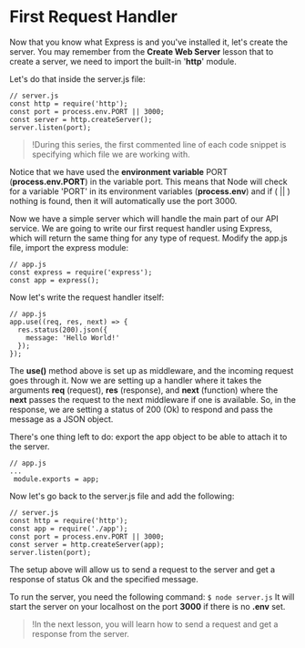 # First Request Handler
Now that you know what Express is and you've installed it, let's create the server. You may remember from the **Create Web Server** lesson that to create a server, we need to import the built-in '**http**' module.

Let's do that inside the server.js file:
```
// server.js
const http = require('http');
const port = process.env.PORT || 3000;
const server = http.createServer();
server.listen(port); 
```


>!During this series, the first commented line of each code snippet is specifying which file we are working with.



Notice that we have used the **environment variable** PORT (**process.env.PORT**) in the variable port. This means that Node will check for a variable 'PORT' in its environment variables (**process.env**) and if ( || ) nothing is found, then it will automatically use the port 3000.

Now we have a simple server which will handle the main part of our API service. We are going to write our first request handler using Express, which will return the same thing for any type of request. 
Modify the app.js file, import the express module:
```
// app.js
const express = require('express');
const app = express();
```

Now let's write the request handler itself:

```
// app.js
app.use((req, res, next) => {
  res.status(200).json({
    message: 'Hello World!'
  });
});
```

The **use()** method above is set up as middleware, and the incoming request goes through it. Now we are setting up a handler where it takes the arguments **req** (request), **res** (response), and **next** (function) where the **next** passes the request to the next middleware if one is available.
So, in the response, we are setting a status of 200 (Ok) to respond and pass the message as a JSON object.

There's one thing left to do: export the app object to be able to attach it to the server. 

```
// app.js
...
 module.exports = app;
 ```

Now let's go back to the server.js file and add the following:
```
// server.js
const http = require('http');
const app = require('./app');
const port = process.env.PORT || 3000;
const server = http.createServer(app);
server.listen(port);
```

The setup above will allow us to send a request to the server and get a response of status Ok and the specified message.

To run the server, you need the following command: 
`$ node server.js`
It will start the server on your localhost on the port **3000** if there is no **.env** set.

>!In the next lesson, you will learn how to send a request and get a response from the server.
